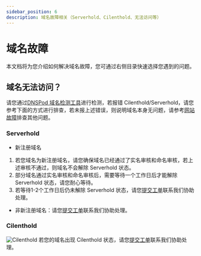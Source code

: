 ```yaml
---
sidebar_position: 6
description: 域名故障相关（Serverhold、Cilenthold、无法访问等）
---
```

# 域名故障
本文档将为您介绍如何解决域名故障，您可通过右侧目录快速选择您遇到的问题。
## 域名无法访问？
请您通过[DNSPod 域名检测工具](https://tool.dnspod.cn/)进行检测，若报错 Cilenthold/Serverhold，请您参考下面的方式进行排查，若未报上述错误，则说明域名本身无问题，请参考[网站故障](/Troubleshoot/behavior)排查其他问题。
### Serverhold
- 新注册域名
1. 若您域名为新注册域名，请您确保域名已经通过了实名审核和命名审核，若上述审核不通过，则域名不会解除 Serverhold 状态。
2. 部分域名通过实名审核和命名审核后，需要等待一个工作日后才能解除 Serverhold 状态，请您耐心等待。
3. 若等待1-2个工作日后仍未解除 Serverhold 状态，请您[提交工单](https://console.cloud.tencent.com/workorder/category)联系我们协助处理。
- 非新注册域名：请您[提交工单](https://console.cloud.tencent.com/workorder/category)联系我们协助处理。
### Cilenthold
![Cilenthold](https://resources.r2wind.cn/img/dnspodfaq/domain/20221120214019.png)
若您的域名出现 Cilenthold 状态，请您[提交工单](https://console.cloud.tencent.com/workorder/category)联系我们协助处理。
